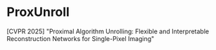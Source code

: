 # ProxUnroll
[CVPR 2025]  "Proximal Algorithm Unrolling: Flexible and Interpretable Reconstruction Networks for Single-Pixel Imaging"
